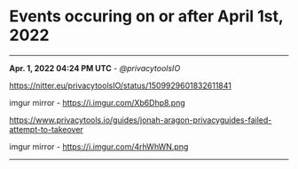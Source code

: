 # Events occuring on or after April 1st, 2022 

____
**Apr. 1, 2022 04:24 PM UTC** - *@privacytoolsIO*

<https://nitter.eu/privacytoolsIO/status/1509929601832611841>

imgur mirror - https://i.imgur.com/Xb6Dhp8.png

<https://www.privacytools.io/guides/jonah-aragon-privacyguides-failed-attempt-to-takeover>

imgur mirror - https://i.imgur.com/4rhWhWN.png

----

